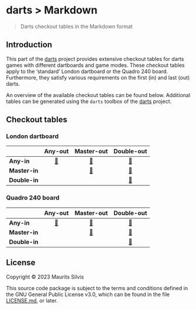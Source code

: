 # darts > Markdown

> Darts checkout tables in the Markdown format

## Introduction

This part of the [darts](https://github.com/mauritssilvis/darts) project provides extensive checkout tables for darts games with different dartboards and game modes.
These checkout tables apply to the ‘standard’ London dartboard or the Quadro 240 board.
Furthermore, they satisfy various requirements on the first (in) and last (out) darts.

An overview of the available checkout tables can be found below.
Additional tables can be generated using the `darts` toolbox of the [darts](https://github.com/mauritssilvis/darts) project.

## Checkout tables

### London dartboard

|               |                 **Any-out**                  |                   **Master-out**                   |                   **Double-out**                   |
|:--------------|:--------------------------------------------:|:--------------------------------------------------:|:--------------------------------------------------:|
| **Any-in**    | [🔗](tables/london/London_any_in_any_out.md) |  [🔗](tables/london/London_any_in_master_out.md)   |  [🔗](tables/london/London_any_in_double_out.md)   |
| **Master-in** |                                              | [🔗](tables/london/London_master_in_master_out.md) | [🔗](tables/london/London_master_in_double_out.md) |
| **Double-in** |                                              |                                                    | [🔗](tables/london/London_double_in_double_out.md) |

### Quadro 240 board

|               |                 **Any-out**                  |                   **Master-out**                   |                   **Double-out**                   |
|:--------------|:--------------------------------------------:|:--------------------------------------------------:|:--------------------------------------------------:|
| **Any-in**    | [🔗](tables/quadro/Quadro_any_in_any_out.md) |  [🔗](tables/quadro/Quadro_any_in_master_out.md)   |  [🔗](tables/quadro/Quadro_any_in_double_out.md)   |
| **Master-in** |                                              | [🔗](tables/quadro/Quadro_master_in_master_out.md) | [🔗](tables/quadro/Quadro_master_in_double_out.md) |
| **Double-in** |                                              |                                                    | [🔗](tables/quadro/Quadro_double_in_double_out.md) |

## License

Copyright © 2023 Maurits Silvis

This source code package is subject to the terms and conditions defined in the GNU General Public License v3.0, which can be found in the file [LICENSE.md](../LICENSE.md), or later.
